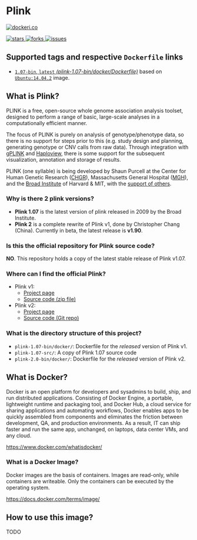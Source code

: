 # Plink

[![dockeri.co](http://dockeri.co/image/GELOG/plink)](https://registry.hub.docker.com/GELOG/plink)

[![stars](https://img.shields.io/github/stars/GELOG/plink.svg) 
![forks](https://img.shields.io/github/forks/GELOG/plink.svg) 
![issues](https://img.shields.io/github/issues/GELOG/plink.svg)
](https://github.com/GELOG/plink)


## Supported tags and respective `Dockerfile` links

- [`1.07-bin`, `latest` _(plink-1.07-bin/docker/Dockerfile)_](https://github.com/GELOG/plink/tree/v1.07/plink-1.07-bin/docker/Dockerfile)  based on [`Ubuntu:14.04.2`](https://registry.hub.docker.com/_/ubuntu/) image.


## What is Plink?

PLINK is a free, open-source whole genome association analysis toolset, designed to perform a range of basic, large-scale analyses in a computationally efficient manner.

The focus of PLINK is purely on analysis of genotype/phenotype data, so there is no support for steps prior to this (e.g. study design and planning, generating genotype or CNV calls from raw data).
Through integration with [gPLINK](http://pngu.mgh.harvard.edu/~purcell/plink/gplink.shtml) and [Haploview](http://www.broad.mit.edu/mpg/haploview), there is some support for the subsequent visualization, annotation and storage of results.

PLINK (one syllable) is being developed by Shaun Purcell at the Center for Human Genetic Research ([CHGR](http://chgr.mgh.harvard.edu/)), Massachusetts General Hospital ([MGH](http://www.mgh.harvard.edu/)), and the [Broad Institute](http://www.broad.mit.edu/) of Harvard & MIT, with the [support of others](http://pngu.mgh.harvard.edu/~purcell/plink/credits.shtml).  

### Why is there 2 plink versions?
- **Plink 1.07** is the latest version of plink released in 2009 by the Broad Institute.
- **Plink 2** is a complete rewrite of Plink v1, done by Christopher Chang (China). Currently in beta, the latest release is **v1.90**.

### Is this the official repository for Plink source code?

**NO**. This repository holds a copy of the latest stable release of Plink v1.07.

### Where can I find the official Plink?

- Plink v1:
  - [Project page](http://pngu.mgh.harvard.edu/~purcell/plink/)
  - [Source code (zip file)](http://pngu.mgh.harvard.edu/~purcell/plink/download.shtml#download)
- Plink v2:
  - [Project page](https://www.cog-genomics.org/plink2)
  - [Source code (Git repo)](https://github.com/chrchang/plink-ng)

### What is the directory structure of this project?

- `plink-1.07-bin/docker/`: Dockerfile for the _released_ version of Plink v1.
- `plink-1.07-src/`: A copy of Plink 1.07 source code
- `plink-2.0-bin/docker/`: Dockerfile for the _released_ version of Plink v2.


## What is Docker?
Docker is an open platform for developers and sysadmins to build, ship, and run distributed applications. 
Consisting of Docker Engine, a portable, lightweight runtime and packaging tool, and Docker Hub, a cloud service for sharing applications and automating workflows, Docker enables apps to be quickly assembled from components and eliminates the friction between development, QA, and production environments. 
As a result, IT can ship faster and run the same app, unchanged, on laptops, data center VMs, and any cloud.

https://www.docker.com/whatisdocker/

### What is a Docker Image?
Docker images are the basis of containers. 
Images are read-only, while containers are writeable. 
Only the containers can be executed by the operating system.

https://docs.docker.com/terms/image/

## How to use this image?

TODO
